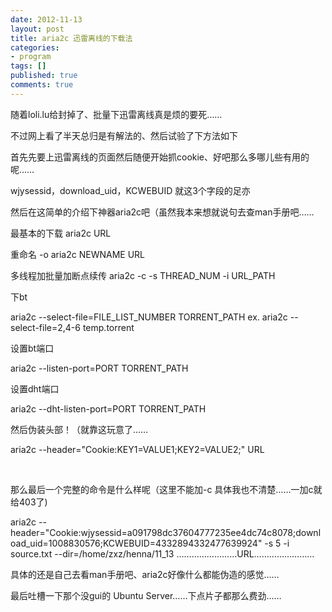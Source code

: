 ```yaml
---
date: 2012-11-13
layout: post
title: aria2c 迅雷离线的下载法
categories:
- program
tags: []
published: true
comments: true
---
```

<p>随着loli.lu给封掉了、批量下迅雷离线真是烦的要死……</p>

<p>不过网上看了半天总归是有解法的、然后试验了下方法如下</p>

<p>首先先要上迅雷离线的页面然后随便开始抓cookie、<a href="http://snorlax-wordpress.stor.sinaapp.com/uploads/2012/11/B16011E7-7388-48C4-B458-6A37CA799987.jpg"><img class="alignnone size-full wp-image-114" title="B16011E7-7388-48C4-B458-6A37CA799987" src="http://snorlax-wordpress.stor.sinaapp.com/uploads/2012/11/B16011E7-7388-48C4-B458-6A37CA799987.jpg" alt="" /></a>好吧那么多哪儿些有用的呢……</p>

<p>wjysessid，download_uid，KCWEBUID 就这3个字段的足亦</p>

<p>然后在这简单的介绍下神器aria2c吧（虽然我本来想就说句去查man手册吧……</p>

<p>最基本的下载 aria2c URL</p>

<p>重命名 -o aria2c NEWNAME URL</p>

<p>多线程加批量加断点续传 aria2c -c -s THREAD_NUM -i URL_PATH</p>

<p>下bt</p>

<p>aria2c --select-file=FILE_LIST_NUMBER TORRENT_PATH ex. aria2c --select-file=2,4-6 temp.torrent</p>

<p>设置bt端口</p>

<p>aria2c --listen-port=PORT TORRENT_PATH</p>

<p>设置dht端口</p>

<p>aria2c --dht-listen-port=PORT TORRENT_PATH</p>

<p>然后伪装头部！（就靠这玩意了……</p>

<p>aria2c --header="Cookie:KEY1=VALUE1;KEY2=VALUE2;" URL</p>

<p>&nbsp;</p>

<p>那么最后一个完整的命令是什么样呢（这里不能加-c 具体我也不清楚……一加c就给403了)</p>

<p>aria2c --header="Cookie:wjysessid=a091798dc37604777235ee4dc74c8078;download_uid=1008830576;KCWEBUID=4332894332477639924" -s 5 -i source.txt --dir=/home/zxz/henna/11_13 ……………………URL……………………</p>

<p>具体的还是自己去看man手册吧、aria2c好像什么都能伪造的感觉……</p>

<p>最后吐槽一下那个没gui的 Ubuntu Server……下点片子都那么费劲……</p>

<p>&nbsp;</p>

<p>&nbsp;</p>

<p>&nbsp;</p>

<p>&nbsp;</p>
